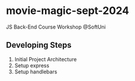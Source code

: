# movie-magic-sept-2024
JS Back-End Course Workshop @SoftUni


## Developing Steps
 1. Initial Project Architecture
 2. Setup express
 3. Setup handlebars